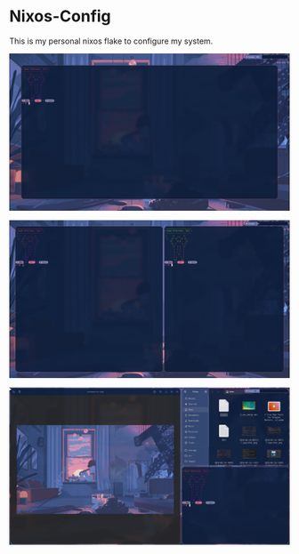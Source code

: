 # Nixos-Config

This is my personal nixos flake to configure my system.

![screenshot1](assets/screenshots/foot.png)

![screenshot2](assets/screenshots/feet.png)

![screenshot3](assets/screenshots/full.png)
